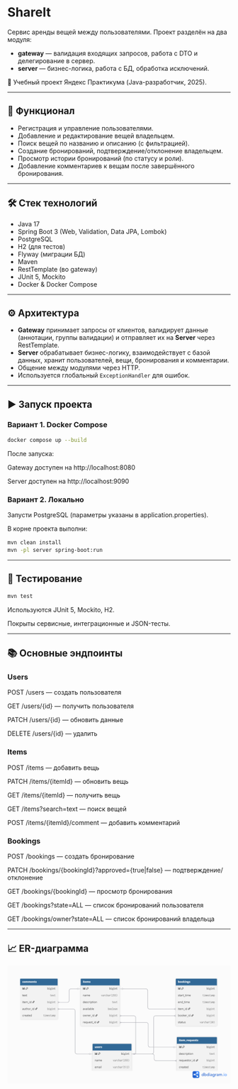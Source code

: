 # ShareIt

Сервис аренды вещей между пользователями. Проект разделён на два модуля:  
- **gateway** — валидация входящих запросов, работа с DTO и делегирование в сервер.  
- **server** — бизнес-логика, работа с БД, обработка исключений.

📌 Учебный проект Яндекс Практикума (Java-разработчик, 2025).

---

## 🚀 Функционал
- Регистрация и управление пользователями.  
- Добавление и редактирование вещей владельцем.  
- Поиск вещей по названию и описанию (с фильтрацией).  
- Создание бронирований, подтверждение/отклонение владельцем.  
- Просмотр истории бронирований (по статусу и роли).  
- Добавление комментариев к вещам после завершённого бронирования.  

---

## 🛠️ Стек технологий
- Java 17  
- Spring Boot 3 (Web, Validation, Data JPA, Lombok)  
- PostgreSQL  
- H2 (для тестов)  
- Flyway (миграции БД)  
- Maven  
- RestTemplate (во gateway)  
- JUnit 5, Mockito  
- Docker & Docker Compose  

---

## ⚙️ Архитектура
- **Gateway** принимает запросы от клиентов, валидирует данные (аннотации, группы валидации) и отправляет их на **Server** через RestTemplate.  
- **Server** обрабатывает бизнес-логику, взаимодействует с базой данных, хранит пользователей, вещи, бронирования и комментарии.  
- Общение между модулями через HTTP.  
- Используется глобальный `ExceptionHandler` для ошибок.  

---

## ▶️ Запуск проекта

### Вариант 1. Docker Compose
```bash
docker compose up --build
```
После запуска:

Gateway доступен на http://localhost:8080

Server доступен на http://localhost:9090

### Вариант 2. Локально

Запусти PostgreSQL (параметры указаны в application.properties).

В корне проекта выполни:
```bash
mvn clean install
mvn -pl server spring-boot:run
```

---

## 🧪 Тестирование
```bash
mvn test
```
Используются JUnit 5, Mockito, H2.

Покрыты сервисные, интеграционные и JSON-тесты.

---

## 📚 Основные эндпоинты
### Users

POST /users — создать пользователя

GET /users/{id} — получить пользователя

PATCH /users/{id} — обновить данные

DELETE /users/{id} — удалить

### Items

POST /items — добавить вещь

PATCH /items/{itemId} — обновить вещь

GET /items/{itemId} — получить вещь

GET /items?search=text — поиск вещей

POST /items/{itemId}/comment — добавить комментарий

### Bookings

POST /bookings — создать бронирование

PATCH /bookings/{bookingId}?approved={true|false} — подтверждение/отклонение

GET /bookings/{bookingId} — просмотр бронирования

GET /bookings?state=ALL — список бронирований пользователя

GET /bookings/owner?state=ALL — список бронирований владельца

---

## 📈 ER-диаграмма

![ER ShareIt](./docs/shareit.png)
